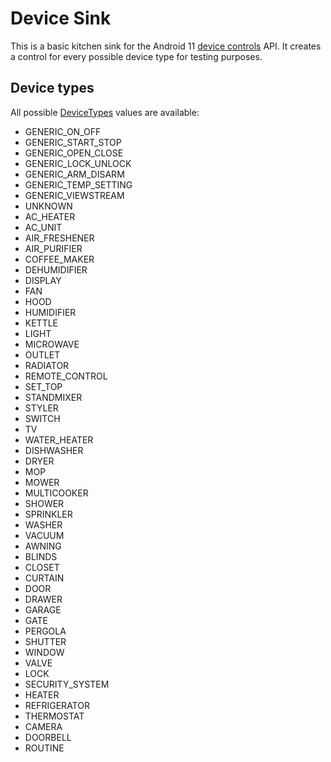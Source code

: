 # Device Sink

This is a basic kitchen sink for the Android 11 [device controls](https://developer.android.com/guide/topics/ui/device-control) API. It creates a control for every possible device type for testing purposes.

## Device types

All possible [DeviceTypes](https://developer.android.com/reference/android/service/controls/DeviceTypes) values are available:

- GENERIC_ON_OFF
- GENERIC_START_STOP
- GENERIC_OPEN_CLOSE
- GENERIC_LOCK_UNLOCK
- GENERIC_ARM_DISARM
- GENERIC_TEMP_SETTING
- GENERIC_VIEWSTREAM
- UNKNOWN
- AC_HEATER
- AC_UNIT
- AIR_FRESHENER
- AIR_PURIFIER
- COFFEE_MAKER
- DEHUMIDIFIER
- DISPLAY
- FAN
- HOOD
- HUMIDIFIER
- KETTLE
- LIGHT
- MICROWAVE
- OUTLET
- RADIATOR
- REMOTE_CONTROL
- SET_TOP
- STANDMIXER
- STYLER
- SWITCH
- TV
- WATER_HEATER
- DISHWASHER
- DRYER
- MOP
- MOWER
- MULTICOOKER
- SHOWER
- SPRINKLER
- WASHER
- VACUUM
- AWNING
- BLINDS
- CLOSET
- CURTAIN
- DOOR
- DRAWER
- GARAGE
- GATE
- PERGOLA
- SHUTTER
- WINDOW
- VALVE
- LOCK
- SECURITY_SYSTEM
- HEATER
- REFRIGERATOR
- THERMOSTAT
- CAMERA
- DOORBELL
- ROUTINE
